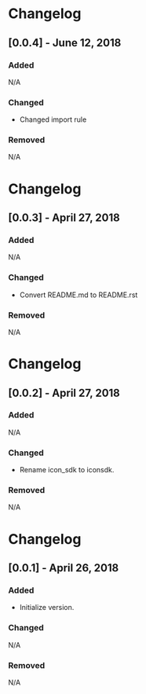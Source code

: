 # Changelog

## [0.0.4] - June 12, 2018
### Added
N/A

### Changed
 - Changed import rule

### Removed
N/A

# Changelog

## [0.0.3] - April 27, 2018
### Added
N/A

### Changed
 - Convert README.md to README.rst

### Removed
N/A


# Changelog

## [0.0.2] - April 27, 2018
### Added
N/A

### Changed
 - Rename icon_sdk to iconsdk.

### Removed
N/A


# Changelog

## [0.0.1] - April 26, 2018
### Added
 - Initialize version.

### Changed
N/A

### Removed
N/A
